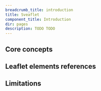 ```yaml
---
breadcrumb_title: introduction
title: Sveaflet
component_title: Introduction
dir: pages
description: TODO TODO
---
```


## Core concepts

## Leaflet elements references

## Limitations
